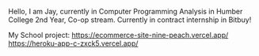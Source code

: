 <!---
zxck5/zxck5 is a ✨ special ✨ repository because its `README.md` (this file) appears on your GitHub profile.
You can click the Preview link to take a look at your changes.
--->

Hello, I am Jay, currently in Computer Programming Analysis in Humber College 2nd Year, Co-op stream.
Currently in contract internship in Bitbuy!


My School project:
https://ecommerce-site-nine-peach.vercel.app/
https://heroku-app-c-zxck5.vercel.app/ 
